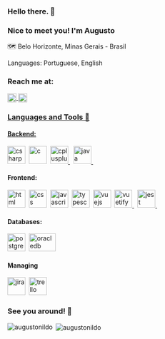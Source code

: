 ### Hello there. 🧔

### Nice to meet you! I'm Augusto
🗺 Belo Horizonte, Minas Gerais - Brasil

Languages: Portuguese, English

### Reach me at:
<a href="https://www.linkedin.com/in/augustocarvalhopereira/">
<img align="center" alt="LinkedIn/augustocarvalhopereira" height="20px" src="https://img.shields.io/badge/-LinkedIn-0A66C2?&logo=linkedin&logoColor=white&logoWidth=20"/>

<a href="mailto:augustocarvalhopp@gmail.com">
<img align="center" alt="Gmail" height="20px" src="https://img.shields.io/static/v1?label=email&message=augustocarvalhopp@gmail.com&color=orange&logoWidth=20"/>

### Languages and Tools 🧰
<h4>Backend:</h4>
<p>
  <a href="https://docs.microsoft.com/en-us/dotnet/csharp/" target="_blank"> <img src="https://img.icons8.com/color/48/000000/c-sharp-logo-2.png" alt="csharp" width="40" height="40" /></a>&nbsp;
  <a href="https://www.cprogramming.com/" target="_blank"><img src="https://img.icons8.com/color/48/000000/c-programming.png" alt="c" width="40" height="40" /></a>&nbsp;
  <a href="https://www.w3schools.com/cpp/" target="_blank"> <img src="https://img.icons8.com/color/48/000000/c-plus-plus-logo.png" alt="cplusplus" width="40" height="40" /> </a>&nbsp;
  <a href="https://www.java.com/pt-BR/" target="_blank"> <img src="https://img.icons8.com/dusk/64/000000/java-coffee-cup-logo.png" alt="java" width="40" height="40" /> </a>&nbsp;
</p>

<h4>Frontend:</h4>
<p>
  <a href="https://www.w3schools.com/html/" target="_blank"><img src="https://img.icons8.com/dusk/64/000000/html-5.png" alt="html" width="40" height="40" /></a>&nbsp;
  <a href="https://www.w3schools.com/css/" target="_blank"><img src="https://img.icons8.com/dusk/64/000000/css3.png" alt="css" width="40" height="40" /></a>&nbsp;
  <a href="https://www.heroku.com/" target="_blank"><img src="https://img.icons8.com/color/48/000000/javascript.png" alt="javascript" width="40" height="40" /></a>&nbsp;
  <a href="https://www.heroku.com/" target="_blank"><img src="https://img.icons8.com/color/48/000000/typescript" alt="typescript" width="40" height="40" /></a>&nbsp;
  <a href="https://vuejs.org/" target="_blank"><img src="https://img.icons8.com/color/48/000000/vue-js.png" alt="vuejs" width="40" height="40" /></a>&nbsp;
  <a href="https://vuetifyjs.com/en/" target="_blank"> <img src="https://bestofjs.org/logos/vuetify.svg" alt="vuetify" width="40" height="40"/> </a>&nbsp;
  <a href="https://jestjs.io" target="_blank"> <img src="https://www.vectorlogo.zone/logos/jestjsio/jestjsio-icon.svg" alt="jest" width="40" height="40"/> </a>&nbsp;
</p>

<h4>Databases:</h4>
<p>
  <a href="https://www.postgresql.org/" target="_blank"><img src="https://img.icons8.com/color/48/000000/postgreesql.png" alt="postgresql" width="40" height="40" /></a>&nbsp;
  <a href="https://www.oracle.com/database/" target="_blank"><img src="https://img.icons8.com/color/48/000000/oracle-logo.png" alt="oracledb" width="60" height="40" /></a>&nbsp;
</p>

<h4>Managing</h4>
<p>
  <a href="https://www.atlassian.com/software/jira" target="_blank"><img src="https://img.icons8.com/nolan/64/jira.png" alt="jira" width="40" height="40" /></a>&nbsp;
  <a href="https://www.atlassian.com/software/trello" target="_blank"><img src="https://img.icons8.com/color/48/000000/trello.png" alt="trello" width="40" height="40" /></a>&nbsp;
</p>


### See you around! 👋


<p><img align="left" src="https://github-readme-stats.vercel.app/api/top-langs?username=augustonildo&show_icons=true&locale=en&layout=compact" alt="augustonildo" /></p>
<p>&nbsp;<img align="center" src="https://github-readme-stats.vercel.app/api?username=augustonildo&show_icons=true&locale=en" alt="augustonildo" /></p>
